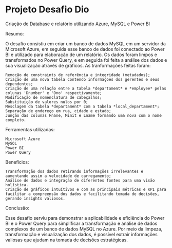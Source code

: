 # Projeto Desafio Dio

Criação de Database e relatório utilizando Azure, MySQL e Power BI

Resumo:

O desafio consistiu em criar um banco de dados MySQL em um servidor da Microsoft Azure, em seguida esse banco de dados foi conectado ao Power BI e utilizado para elaboração de um relatório. Os dados foram limpos e transformados no Power Query, e em seguida foi feita a análise dos dados e sua visualização através de gráficos. As tranformações feitas foram:

    Remoção de constraints de referência e integridade (metadados);
    Criação de uma nova tabela contendo informaçoes dos gerentes e seus dependentes;
    Criação de uma relação entre a tabela *departament* e *employee* pelas colunas 'Dnumber' e 'Dno' respectivamente;
    Modificação de nomenclatura de cabeçalhos;
    Substituição de valores nulos por 0;
    Mesclagem da tabela *departament* com a tabela *local_departament*;
    Separação de endereço em rua, cidade e estado;
    Junção das colunas Fnane, Minit e Lname formando uma nova com o nome completo.

Ferramentas utilizadas:

    Microsoft Azure
    MySQL
    Power BI
    Power Query

Benefícios:

    Transformação dos dados retirando informações irrelevantes e aumentando assim a velocidade de carregamento;
    Análise de dados e integração de diferentes fontes para uma visão holística.
    Criação de gráficos intuítivos e com as principais métricas e KPI para facilitar a compreensão dos dados e facilitando tomada de decisões, gerando insights valiosos.

Conclusão:

Esse desafio serviu para demonstrar a aplicabilidade e eficiência do Power BI e o Power Query para simplificar a transformação e análise de dados complexos de um banco de dados MySQL no Azure. Por meio da limpeza, transformação e visualização dos dados, é possível extrair informações valiosas que ajudam na tomada de decisões estratégicas.
